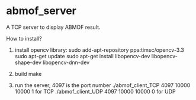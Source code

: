 # abmof_server
A TCP server to display ABMOF result.


How to install?
1. install opencv library:
sudo add-apt-repository ppa:timsc/opencv-3.3
sudo apt-get update
sudo apt-get install  libopencv-dev libopencv-shape-dev libopencv-dnn-dev

2. build
make

3. run the server, 4097 is the port number
./abmof_client_TCP 4097 10000 10000 1 for TCP
./abmof_client_UDP 4097 10000 10000 0 for UDP
